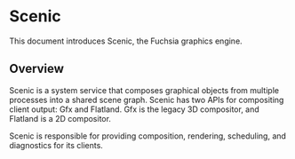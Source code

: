 # Scenic
This document introduces Scenic, the Fuchsia graphics engine.

## Overview
Scenic is a system service that composes graphical objects from multiple processes into a
shared scene graph. Scenic has two APIs for compositing client output: Gfx and Flatland.
Gfx is the legacy 3D compositor, and Flatland is a 2D compositor.

Scenic is responsible for providing composition, rendering, scheduling, and diagnostics for its
clients.
